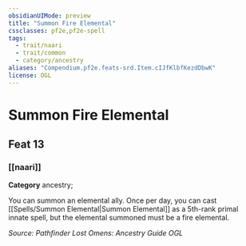 ```yaml
---
obsidianUIMode: preview
title: "Summon Fire Elemental"
cssclasses: pf2e,pf2e-spell
tags:
  - trait/naari
  - trait/common
  - category/ancestry
aliases: "Compendium.pf2e.feats-srd.Item.cIJfKlbfKezdDbwK"
license: OGL
---
```

# Summon Fire Elemental
## Feat 13
### [[naari]]

**Category** ancestry; 




You can summon an elemental ally. Once per day, you can cast [[Spells/Summon Elemental|Summon Elemental]] as a 5th-rank primal innate spell, but the elemental summoned must be a fire elemental.

*Source: Pathfinder Lost Omens: Ancestry Guide*
*OGL*